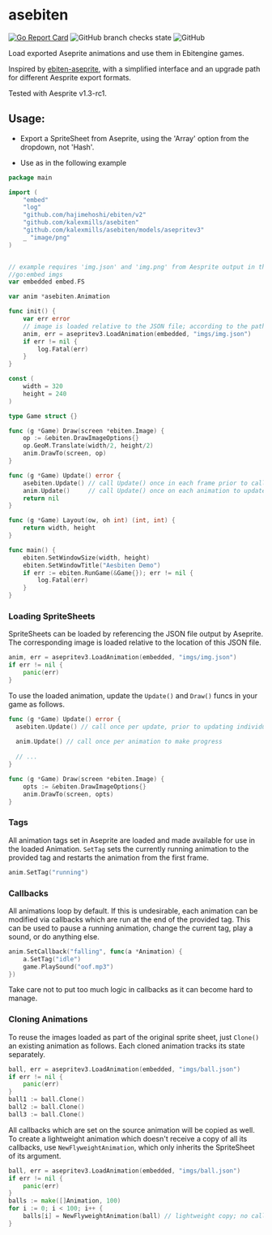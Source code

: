 # asebiten

[![Go Report Card](https://goreportcard.com/badge/github.com/kalexmills/asebiten)](https://goreportcard.com/report/github.com/kalexmills/asebiten)
![GitHub branch checks state](https://img.shields.io/github/checks-status/kalexmills/asebiten/main)
![GitHub](https://img.shields.io/github/license/kalexmills/asebiten)

Load exported Aseprite animations and use them in Ebitengine games.

Inspired by [ebiten-aseprite](https://pkg.go.dev/github.com/tducasse/ebiten-aseprite), with a simplified interface and
an upgrade path for different Aesprite export formats.

Tested with Aesprite v1.3-rc1.

## Usage:

- Export a SpriteSheet from Aseprite, using the 'Array' option from the dropdown, not 'Hash'.

- Use as in the following example
```go
package main

import (
	"embed"
	"log"
	"github.com/hajimehoshi/ebiten/v2"
	"github.com/kalexmills/asebiten"
    "github.com/kalexmills/asebiten/models/asepritev3"
	_ "image/png"
)


// example requires 'img.json' and 'img.png' from Aesprite output in the imgs directory
//go:embed imgs
var embedded embed.FS

var anim *asebiten.Animation

func init() {
	var err error
	// image is loaded relative to the JSON file; according to the path specified in the json output.
	anim, err = asepritev3.LoadAnimation(embedded, "imgs/img.json") 
	if err != nil {
		log.Fatal(err)
	}
}

const (
	width = 320
	height = 240
)

type Game struct {}

func (g *Game) Draw(screen *ebiten.Image) {
	op := &ebiten.DrawImageOptions{}
	op.GeoM.Translate(width/2, height/2)
	anim.DrawTo(screen, op)
}

func (g *Game) Update() error {
	asebiten.Update() // call Update() once in each frame prior to calling Update() on any animations.
	anim.Update()     // call Update() once on each animation to update it based on the current frame.
	return nil
}

func (g *Game) Layout(ow, oh int) (int, int) {
	return width, height
}

func main() {
	ebiten.SetWindowSize(width, height)
	ebiten.SetWindowTitle("Aesbiten Demo")
	if err := ebiten.RunGame(&Game{}); err != nil {
		log.Fatal(err)
	}
}
```



### Loading SpriteSheets

SpriteSheets can be loaded by referencing the JSON file output by Aseprite. The corresponding image is loaded relative
to the location of this JSON file.

```go
anim, err = asepritev3.LoadAnimation(embedded, "imgs/img.json") 
if err != nil {
	panic(err)
}
```

To use the loaded animation, update the `Update()`  and `Draw()` funcs in your game as follows.

```go
func (g *Game) Update() error {
  asebiten.Update() // call once per update, prior to updating individual animations
  
  anim.Update() // call once per animation to make progress
  
  // ...
}

func (g *Game) Draw(screen *ebiten.Image) {
	opts := &ebiten.DrawImageOptions{}
	anim.DrawTo(screen, opts)
}
```

### Tags

All animation tags set in Aseprite are loaded and made available for use in the loaded Animation. `SetTag` sets the
currently running animation to the provided tag and restarts the animation from the first frame.

```go
anim.SetTag("running")
```

### Callbacks

All animations loop by default. If this is undesirable, each animation can be modified via callbacks which are run at
the end of the provided tag. This can be used to pause a running animation, change the current tag, play a sound, or do
anything else. 

```go
anim.SetCallback("falling", func(a *Animation) {
	a.SetTag("idle")
	game.PlaySound("oof.mp3")
})
```

Take care not to put too much logic in callbacks as it can become hard to manage.

### Cloning Animations

To reuse the images loaded as part of the original sprite sheet, just `Clone()` an existing animation as follows.
Each cloned animation tracks its state separately. 

```go
ball, err = asepritev3.LoadAnimation(embedded, "imgs/ball.json") 
if err != nil {
	panic(err)
}
ball1 := ball.Clone() 
ball2 := ball.Clone()
ball3 := ball.Clone()
```

All callbacks which are set on the source animation will be copied as well. To create a lightweight animation which
doesn't receive a copy of all its callbacks, use `NewFlyweightAnimation`, which only inherits the SpriteSheet of its
argument.

```go
ball, err = asepritev3.LoadAnimation(embedded, "imgs/ball.json")
if err != nil {
	panic(err)
}
balls := make([]Animation, 100)
for i := 0; i < 100; i++ {
	balls[i] = NewFlyweightAnimation(ball) // lightweight copy; no callbacks transferred
}
```